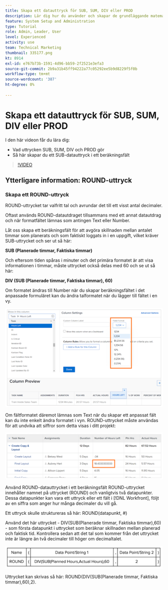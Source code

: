 ```yaml
---
title: Skapa ett datauttryck för SUB, SUM, DIV eller PROD
description: Lär dig hur du använder och skapar de grundläggande matematiska uttrycken i ett beräkningsfält i Adobe [!DNL Workfront].
feature: System Setup and Administration
type: Tutorial
role: Admin, Leader, User
level: Experienced
activity: use
team: Technical Marketing
thumbnail: 335177.png
kt: 8914
exl-id: e767b73b-1591-4d96-bb59-2f2521e3efa3
source-git-commit: 2b9a31b45ff94222a77c05292ee5b9d8229f5f0b
workflow-type: tm+mt
source-wordcount: '387'
ht-degree: 0%

---
```


# Skapa ett datauttryck för SUB, SUM, DIV eller PROD

I den här videon får du lära dig:

* Vad uttrycken SUB, SUM, DIV och PROD gör
* Så här skapar du ett SUB-datauttryck i ett beräkningsfält

>[!VIDEO](https://video.tv.adobe.com/v/335177/?quality=12)

## Ytterligare information: ROUND-uttryck

### Skapa ett ROUND-uttryck

ROUND-uttrycket tar valfritt tal och avrundar det till ett visst antal decimaler.

Oftast används ROUND-datautdraget tillsammans med ett annat datautdrag och när formatfältet lämnas som antingen Text eller Number.

Låt oss skapa ett beräkningsfält för att avgöra skillnaden mellan antalet timmar som planerats och som faktiskt loggats in i en uppgift, vilket kräver SUB-uttrycket och ser ut så här:

**SUB (Planerade timmar, Faktiska timmar)**

Och eftersom tiden spåras i minuter och det primära formatet är att visa informationen i timmar, måste uttrycket också delas med 60 och se ut så här:

**DIV (SUB (Planerade timmar, Faktiska timmar), 60)**

Om formatet ändras till Number när du skapar beräkningsfältet i det anpassade formuläret kan du ändra talformatet när du lägger till fältet i en vy.

![Arbetsbelastningsutjämnare med utnyttjanderapport](assets/round01.png)

Om fältformatet däremot lämnas som Text när du skapar ett anpassat fält kan du inte enkelt ändra formatet i vyn. ROUND-uttrycket måste användas för att undvika att siffror som detta visas i ditt projekt:

![Arbetsbelastningsutjämnare med utnyttjanderapport](assets/round02.png)

Använd ROUND-datauttrycket i ett beräkningsfält ROUND-uttrycket innehåller namnet på uttrycket (ROUND) och vanligtvis två datapunkter. Dessa datapunkter kan vara ett uttryck eller ett fält i [!DNL Workfront], följt av en siffra som anger hur många decimaler du vill gå.

Ett uttryck skulle struktureras så här: ROUND(datapunkt, #)

Använd det här uttrycket - DIV(SUB(Planerade timmar, Faktiska timmar),60) - som första datapunkt i uttrycket som beräknar skillnaden mellan planerad och faktisk tid. Kontrollera sedan att det tal som kommer från det uttrycket inte är längre än två decimaler till höger om decimaltalet.

![Arbetsbelastningsutjämnare med utnyttjanderapport](assets/round03.png)

Uttrycket kan skrivas så här: ROUND(DIV(SUB(Planerade timmar, Faktiska timmar),60),2).
